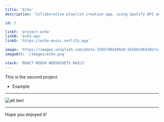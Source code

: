 ```yaml
---
title: 'Echo'
description: 'Collaborative playlist creation app, using Spotify API and Auth0.'

id: 2

linkF: 'project-echo'
linkB: 'echo-api'
linkD: 'https://echo-music.netlify.app'

image: 'https://images.unsplash.com/photo-1505740420928-5e560c06d30e?ixid=MXwxMjA3fDB8MHxwaG90by1wYWdlfHx8fGVufDB8fHw%3D&ixlib=rb-1.2.1&auto=format&fit=crop&w=1950&q=80'
imageAlt: '/images/echo.png'

stack: 'REACT REDUX WEBSOCKETS RAILS'
---
```


This is the second project.

- Example

---

![alt text](https://images.unsplash.com/photo-1522124624696-7ea32eb9592c?ixid=MXwxMjA3fDB8MHxwaG90by1wYWdlfHx8fGVufDB8fHw%3D&ixlib=rb-1.2.1&auto=format&fit)

---

Hope you enjoyed it!
